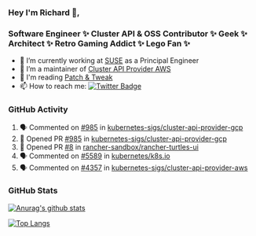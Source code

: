 ### Hey I'm Richard 👋, 

<h3 align="left">Software Engineer ✨ Cluster API & OSS Contributor ✨ Geek ✨ Architect ✨ Retro Gaming Addict ✨ Lego Fan ✨</h3>

- 🔭 I’m currently working at [SUSE](https://www.suse.com/) as a Principal Engineer
- 👯 I’m a maintainer of [Cluster API Provider AWS](https://github.com/kubernetes-sigs/cluster-api-provider-aws)
- 💬 I'm reading [Patch & Tweak](https://bjooks.com/products/patch-tweak-exploring-modular-synthesis)
- 📫 How to reach me: [![Twitter Badge](https://img.shields.io/badge/-@fruit_case-00acee?style=flat&logo=Twitter&logoColor=white)](https://twitter.com/intent/follow?screen_name=fruit_case "Follow on Twitter")

### GitHub Activity 

<!--START_SECTION:activity-->
1. 🗣 Commented on [#985](https://github.com/kubernetes-sigs/cluster-api-provider-gcp/pull/985#issuecomment-1644166654) in [kubernetes-sigs/cluster-api-provider-gcp](https://github.com/kubernetes-sigs/cluster-api-provider-gcp)
2. 💪 Opened PR [#985](https://github.com/kubernetes-sigs/cluster-api-provider-gcp/pull/985) in [kubernetes-sigs/cluster-api-provider-gcp](https://github.com/kubernetes-sigs/cluster-api-provider-gcp)
3. 💪 Opened PR [#8](https://github.com/rancher-sandbox/rancher-turtles-ui/pull/8) in [rancher-sandbox/rancher-turtles-ui](https://github.com/rancher-sandbox/rancher-turtles-ui)
4. 🗣 Commented on [#5589](https://github.com/kubernetes/k8s.io/pull/5589#issuecomment-1644070792) in [kubernetes/k8s.io](https://github.com/kubernetes/k8s.io)
5. 🗣 Commented on [#4357](https://github.com/kubernetes-sigs/cluster-api-provider-aws/pull/4357#issuecomment-1643920668) in [kubernetes-sigs/cluster-api-provider-aws](https://github.com/kubernetes-sigs/cluster-api-provider-aws)
<!--END_SECTION:activity-->

### GitHub Stats

[![Anurag's github stats](https://github-readme-stats.vercel.app/api?username=richardcase&count_private=true&show_icons=true)](https://github.com/anuraghazra/github-readme-stats)

[![Top Langs](https://github-readme-stats.vercel.app/api/top-langs/?username=richardcase&hide=html&layout=compact)](https://github.com/anuraghazra/github-readme-stats)
